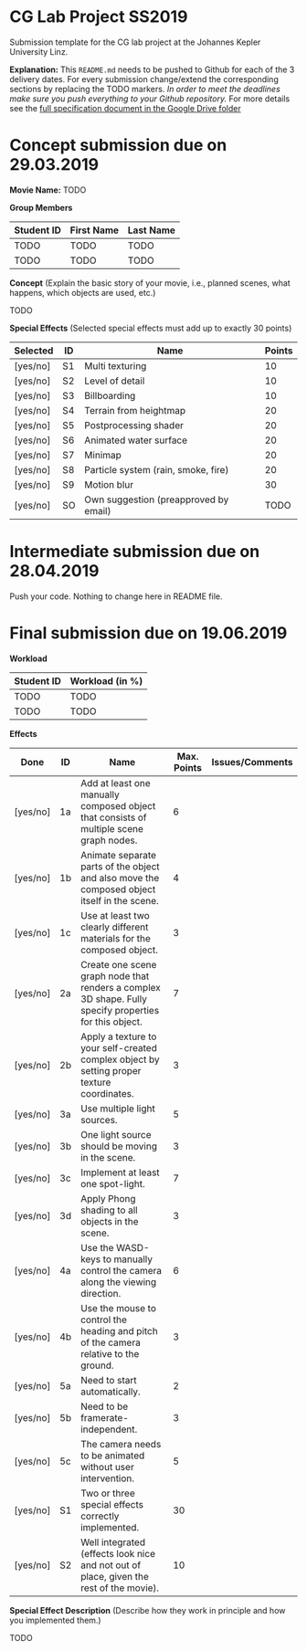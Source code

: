 # CG Lab Project SS2019
Submission template for the CG lab project at the Johannes Kepler University Linz.

**Explanation:**
This `README.md` needs to be pushed to Github for each of the 3 delivery dates.
For every submission change/extend the corresponding sections by replacing the TODO markers.
*In order to meet the deadlines make sure you push everything to your Github repository.*
For more details see the [full specification document in the Google Drive folder](https://www.cg.jku.at/teaching/computergraphics/lab)


# Concept submission due on 29.03.2019

**Movie Name:** 
TODO

**Group Members**

| Student ID    | First Name  | Last Name      |
| --------------|-------------|----------------|
| TODO          | TODO        | TODO           |
| TODO          | TODO        | TODO           |

**Concept** (Explain the basic story of your movie, i.e., planned scenes, what happens, which objects are used, etc.)

TODO

**Special Effects** (Selected special effects must add up to exactly 30 points)

| Selected   | ID | Name                                  | Points |
|------------|----|---------------------------------------|--------|
| [yes/no]   | S1 | Multi texturing                       | 10     |  
| [yes/no]   | S2 | Level of detail                       | 10     |
| [yes/no]   | S3 | Billboarding                          | 10     |
| [yes/no]   | S4 | Terrain from heightmap                | 20     |
| [yes/no]   | S5 | Postprocessing shader                 | 20     |
| [yes/no]   | S6 | Animated water surface                | 20     |
| [yes/no]   | S7 | Minimap                               | 20     |
| [yes/no]   | S8 | Particle system (rain, smoke, fire)   | 20     |
| [yes/no]   | S9 | Motion blur                           | 30     |
| [yes/no]   | SO | Own suggestion (preapproved by email) | TODO   |


# Intermediate submission due on 28.04.2019
Push your code. Nothing to change here in README file.


# Final submission due on 19.06.2019


**Workload**

| Student ID     | Workload (in %) |
| ---------------|-----------------|
| TODO           | TODO            |
| TODO           | TODO            |

**Effects**

| Done     | ID | Name                                                                                                   | Max. Points | Issues/Comments |
|----------|----|--------------------------------------------------------------------------------------------------------|-------------|-----------------|
| [yes/no] | 1a | Add at least one manually composed object that consists of multiple scene graph nodes.                 | 6           |                 |
| [yes/no] | 1b | Animate separate parts of the object and also move the composed object itself in the scene.            | 4           |                 |
| [yes/no] | 1c | Use at least two clearly different materials for the composed object.                                  | 3           |                 |
| [yes/no] | 2a | Create one scene graph node that renders a complex 3D shape. Fully specify properties for this object. | 7           |                 |
| [yes/no] | 2b | Apply a texture to your self-created complex object by setting proper texture coordinates.             | 3           |                 |
| [yes/no] | 3a | Use multiple light sources.                                                                            | 5           |                 |
| [yes/no] | 3b | One light source should be moving in the scene.                                                        | 3           |                 |
| [yes/no] | 3c | Implement at least one spot-light.                                                                     | 7           |                 |
| [yes/no] | 3d | Apply Phong shading to all objects in the scene.                                                       | 3           |                 |
| [yes/no] | 4a | Use the WASD-keys to manually control the camera along the viewing direction.                          | 6           |                 |
| [yes/no] | 4b | Use the mouse to control the heading and pitch of the camera relative to the ground.                   | 3           |                 |
| [yes/no] | 5a | Need to start automatically.                                                                           | 2           |                 |
| [yes/no] | 5b | Need to be framerate-independent.                                                                      | 3           |                 |
| [yes/no] | 5c | The camera needs to be animated without user intervention.                                             | 5           |                 |
| [yes/no] | S1 | Two or three special effects correctly implemented.                                                    | 30          |                 |
| [yes/no] | S2 | Well integrated (effects look nice and not out of place, given the rest of the movie).                 | 10          |                 |


**Special Effect Description** (Describe how they work in principle and how you implemented them.)

TODO




